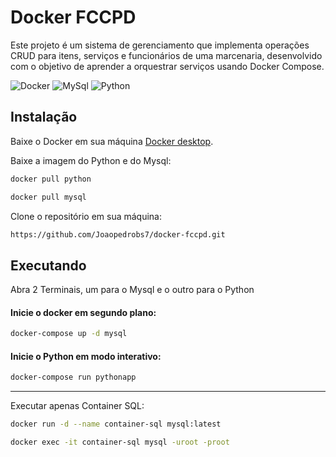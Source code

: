 # Docker FCCPD
Este projeto é um sistema de gerenciamento que implementa operações CRUD para itens, serviços e funcionários de uma marcenaria, desenvolvido com o objetivo de aprender a orquestrar serviços usando Docker Compose.

![Docker](https://img.shields.io/badge/Docker-2CA5E0?style=for-the-badge&logo=docker&logoColor=white)
![MySql](https://img.shields.io/badge/MySQL-005C84?style=for-the-badge&logo=mysql&logoColor=white)
![Python](https://img.shields.io/badge/python-3670A0?style=for-the-badge&logo=python&logoColor=ffdd54)

## Instalação
Baixe o Docker em sua máquina [Docker desktop](https://www.docker.com/products/docker-desktop/).

Baixe a imagem do Python e do Mysql:
```bash
docker pull python
```
```bash
docker pull mysql
```

Clone o repositório em sua máquina:

```bash
https://github.com/Joaopedrobs7/docker-fccpd.git
```

## Executando
Abra 2 Terminais, um para o Mysql e o outro para o Python

#### Inicie o docker em segundo plano:
```bash
docker-compose up -d mysql
```

#### Inicie o Python em modo interativo:
```bash
docker-compose run pythonapp
```

------------------
Executar apenas Container SQL:
```bash
docker run -d --name container-sql mysql:latest
```

```bash
docker exec -it container-sql mysql -uroot -proot
```

